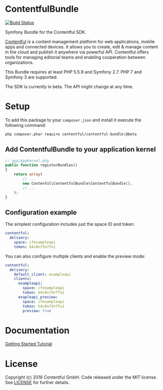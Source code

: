 ContentfulBundle
================

[![Build Status](https://travis-ci.org/contentful/ContentfulBundle.svg?branch=master)](https://travis-ci.org/contentful/ContentfulBundle)

Symfony Bundle for the Contentful SDK.

[Contentful][1] is a content management platform for web applications, mobile apps and connected devices. It allows you to create, edit & manage content in the cloud and publish it anywhere via powerful API. Contentful offers tools for managing editorial teams and enabling cooperation between organizations.

This Bundle requires at least PHP 5.5.9 and Symfony 2.7. PHP 7 and Symfony 3 are supported.

The SDK is currently in beta. The API might change at any time. 

# Setup

To add this package to your `composer.json` and install it execute the following command:

```bash
php composer.phar require contentful/contentful-bundle:@beta
````

## Add ContentfulBundle to your application kernel

```php
// app/AppKernel.php
public function registerBundles()
{
    return array(
        // ...
        new Contenful\ContentfulBundle\ContentfulBundle(),
        // ...
    );
}
```

## Configuration example

The simplest configuration includes just the space ID and token:

```yaml
contentful:
  delivery:
    space: cfexampleapi
    token: b4c0n73n7fu1
```

You can also configure multiple clients and enable the preview mode:

```yaml
contentful:
  delivery:
    default_client: exampleapi
    clients:
      exampleapi:
        space: cfexampleapi
        token: b4c0n73n7fu1
      exapleapi_preview:
        space: cfexampleapi
        token: b4c0n73n7fu1
        preview: true
```

Documentation
=============

[Getting Started Tutorial](https://www.contentful.com/developers/docs/php/tutorials/getting-started-with-contentful-and-symfony/)

License
=======

Copyright (c) 2016 Contentful GmbH. Code released under the MIT license. See [LICENSE][2] for further details.

 [1]: https://www.contentful.com
 [2]: LICENSE
